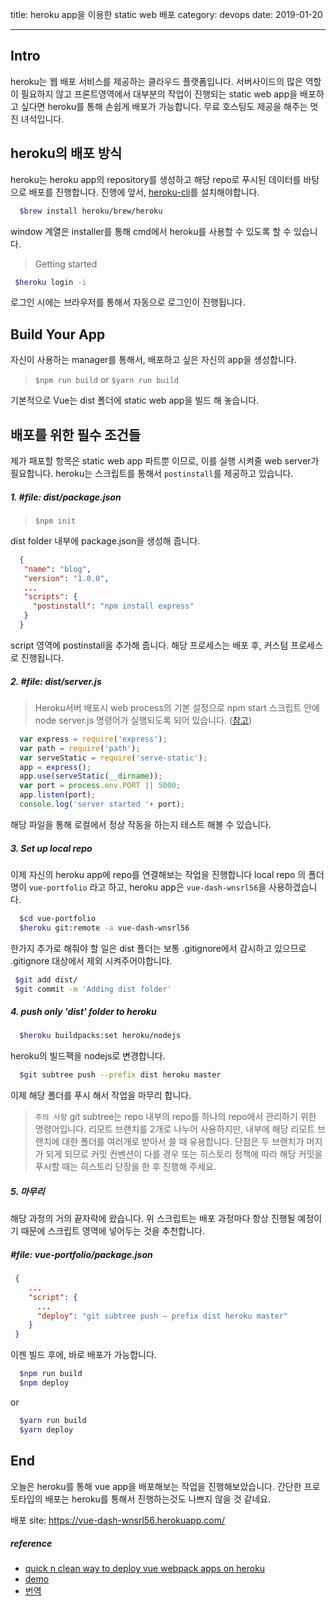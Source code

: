 title: heroku app을 이용한 static web 배포
category: devops
date: 2019-01-20

---
  
## Intro
heroku는 웹 배포 서비스를 제공하는 클라우드 플랫폼입니다.
서버사이드의 많은 역할이 필요하지 않고 프론트영역에서 대부분의 작업이 진행되는 static web app을 배포하고 싶다면
heroku를 통해 손쉽게 배포가 가능합니다. 무료 호스팅도 제공을 해주는 멋진 녀석입니다.

## heroku의 배포 방식
heroku는 heroku app의 repository를 생성하고 해당 repo로 푸시된 데이터를 바탕으로 배포를 진행합니다.
진행에 앞서, [heroku-cli](https://devcenter.heroku.com/articles/heroku-cli)를 설치해야합니다.

  ```bash
    $brew install heroku/brew/heroku
  ```
window 계열은 installer를 통해 cmd에서 heroku를 사용할 수 있도록 할 수 있습니다.

 > Getting started
 ```bash
  $heroku login -i
 ```
 로그인 시에는 브라우저를 통해서 자동으로 로그인이 진행됩니다.
 
## Build Your App
자신이 사용하는 manager를 통해서, 배포하고 싶은 자신의 app을 생성합니다.
  
 > `$npm run build` or `$yarn run build`

기본적으로 Vue는 dist 폴더에 static web app을 빌드 해 놓습니다.

## 배포를 위한 필수 조건들
제가 패포할 항목은 static web app 파트뿐 이므로, 이를 실행 시켜줄 web server가 필요합니다.
heroku는 스크립트를 통해서 `postinstall`를 제공하고 있습니다.
  
##### 1. #file: dist/package.json

> `$npm init`

dist folder 내부에 package.json을 생성해 줍니다.
 
  ```json
    {
     "name": "blog",
     "version": "1.0.0",
     ...
     "scripts": {
       "postinstall": "npm install express"
     }
    }
  ```    
script 영역에 postinstall을 추가해 줍니다. 해당 프로세스는 배포 후, 커스텀 프로세스로 진행됩니다.

##### 2. #file: dist/server.js

> Heroku서버 배포시 web process의 기본 설정으로 npm start 스크립트 안에 node server.js 명령어가 실행되도록 되어 있습니다. ([참고](https://devcenter.heroku.com/articles/nodejs-support#default-web-process-type))
 
  ```javascript
    var express = require('express');
    var path = require('path');
    var serveStatic = require('serve-static');
    app = express();
    app.use(serveStatic(__dirname));
    var port = process.env.PORT || 5000;
    app.listen(port);
    console.log('server started '+ port);
  ```

 해당 파일을 통해 로컬에서 정상 작동을 하는지 테스트 해볼 수 있습니다. 
 
##### 3. Set up local repo

이제 자신의 heroku app에 repo를 연결해보는 작업을 진행합니다
local repo 의 폴더명이 `vue-portfolio` 라고 하고, heroku app은 `vue-dash-wnsrl56`을 사용하겠습니다.

  ```bash
    $cd vue-portfolio
    $heroku git:remote -a vue-dash-wnsrl56
  ```
한가지 추가로 해줘야 할 일은 dist 폴더는 보통 .gitignore에서 감시하고 있으므로 .gitignore 대상에서 제외 시켜주어야합니다.

 ```bash
  $git add dist/
  $git commit -m 'Adding dist folder'
 ```
  
##### 4. push only 'dist' folder to heroku

```bash
  $heroku buildpacks:set heroku/nodejs
```

heroku의 빌드팩을 nodejs로 변경합니다.

```bash
  $git subtree push --prefix dist heroku master
```
이제 해당 폴더를 푸시 해서 작업을 마무리 합니다. 

> `주의 사항`
git subtree는 repo 내부의 repo를 하나의 repo에서 관리하기 위한 명령어입니다.
리모트 브랜치를 2개로 나누어 사용하지만, 내부에 해당 리모트 브랜치에 대한 폴더를 여러개로
받아서 쓸 때 유용합니다. 단점은 두 브랜치가 머지가 되게 되므로 커밋 컨벤션이 다를 경우 또는 히스토리 정책에 따라
해당 커밋을 푸시할 때는 히스토리 단장을 한 후 진행해 주세요.


##### 5. 마무리

해당 과정의 거의 끝자락에 왔습니다.
위 스크립트는 배포 과정마다 항상 진행될 예정이기 때문에 스크립트 영역에 넣어두는 것을 추천합니다.

##### #file: vue-portfolio/package.json

```json
 {
    ...
    "script": {
      ...
      "deploy": "git subtree push — prefix dist heroku master"
    }
 }
```

이젠 빌드 후에, 바로 배포가 가능합니다.

```bash
  $npm run build
  $npm deploy
```
or
```bash
  $yarn run build
  $yarn deploy
```

## End

오늘은 heroku를 통해 vue app을 배포해보는 작업을 진행해보았습니다.
간단한 프로토타입의 배포는 heroku를 통해서 진행하는것도 나쁘지 않을 것 같네요.

배포 site: https://vue-dash-wnsrl56.herokuapp.com/

##### reference
- [quick n clean way to deploy vue webpack apps on heroku](https://codeburst.io/quick-n-clean-way-to-deploy-vue-webpack-apps-on-heroku-b522d3904bc8)
- [demo](https://github.com/sagarjauhari/vue-deploy-demo)
- [번역](https://medium.com/@ave10987/%EB%B2%88%EC%97%AD-vue-webpack%EC%9D%84-%EC%82%AC%EC%9A%A9%ED%95%98%EC%97%AC-heroku%EC%97%90-%EB%B0%B0%ED%8F%AC-%ED%95%98%EB%8A%94-%EB%B0%A9%EB%B2%95-5dcf8b05ea84)
